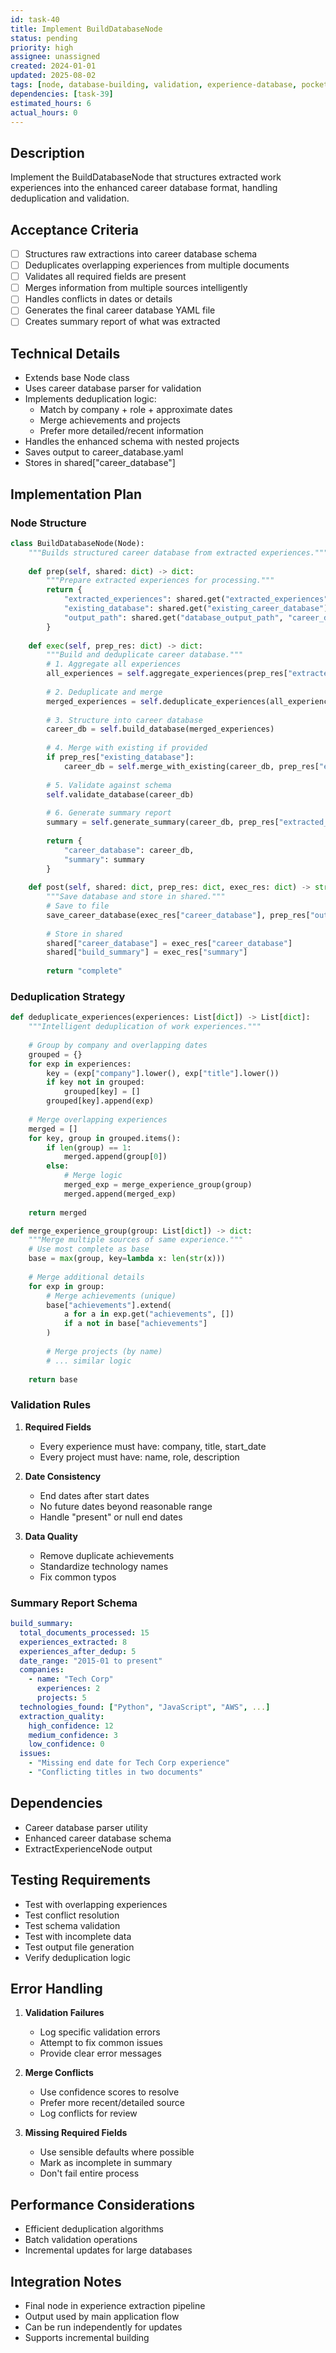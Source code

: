 ```yaml
---
id: task-40
title: Implement BuildDatabaseNode
status: pending
priority: high
assignee: unassigned
created: 2024-01-01
updated: 2025-08-02
tags: [node, database-building, validation, experience-database, pocketflow]
dependencies: [task-39]
estimated_hours: 6
actual_hours: 0
---
```


## Description

Implement the BuildDatabaseNode that structures extracted work experiences into the enhanced career database format, handling deduplication and validation.

## Acceptance Criteria

- [ ] Structures raw extractions into career database schema
- [ ] Deduplicates overlapping experiences from multiple documents
- [ ] Validates all required fields are present
- [ ] Merges information from multiple sources intelligently
- [ ] Handles conflicts in dates or details
- [ ] Generates the final career database YAML file
- [ ] Creates summary report of what was extracted

## Technical Details

- Extends base Node class
- Uses career database parser for validation
- Implements deduplication logic:
  - Match by company + role + approximate dates
  - Merge achievements and projects
  - Prefer more detailed/recent information
- Handles the enhanced schema with nested projects
- Saves output to career_database.yaml
- Stores in shared["career_database"]

## Implementation Plan

### Node Structure

```python
class BuildDatabaseNode(Node):
    """Builds structured career database from extracted experiences."""
    
    def prep(self, shared: dict) -> dict:
        """Prepare extracted experiences for processing."""
        return {
            "extracted_experiences": shared.get("extracted_experiences", []),
            "existing_database": shared.get("existing_career_database"),
            "output_path": shared.get("database_output_path", "career_database.yaml")
        }
    
    def exec(self, prep_res: dict) -> dict:
        """Build and deduplicate career database."""
        # 1. Aggregate all experiences
        all_experiences = self.aggregate_experiences(prep_res["extracted_experiences"])
        
        # 2. Deduplicate and merge
        merged_experiences = self.deduplicate_experiences(all_experiences)
        
        # 3. Structure into career database
        career_db = self.build_database(merged_experiences)
        
        # 4. Merge with existing if provided
        if prep_res["existing_database"]:
            career_db = self.merge_with_existing(career_db, prep_res["existing_database"])
        
        # 5. Validate against schema
        self.validate_database(career_db)
        
        # 6. Generate summary report
        summary = self.generate_summary(career_db, prep_res["extracted_experiences"])
        
        return {
            "career_database": career_db,
            "summary": summary
        }
    
    def post(self, shared: dict, prep_res: dict, exec_res: dict) -> str:
        """Save database and store in shared."""
        # Save to file
        save_career_database(exec_res["career_database"], prep_res["output_path"])
        
        # Store in shared
        shared["career_database"] = exec_res["career_database"]
        shared["build_summary"] = exec_res["summary"]
        
        return "complete"
```

### Deduplication Strategy

```python
def deduplicate_experiences(experiences: List[dict]) -> List[dict]:
    """Intelligent deduplication of work experiences."""
    
    # Group by company and overlapping dates
    grouped = {}
    for exp in experiences:
        key = (exp["company"].lower(), exp["title"].lower())
        if key not in grouped:
            grouped[key] = []
        grouped[key].append(exp)
    
    # Merge overlapping experiences
    merged = []
    for key, group in grouped.items():
        if len(group) == 1:
            merged.append(group[0])
        else:
            # Merge logic
            merged_exp = merge_experience_group(group)
            merged.append(merged_exp)
    
    return merged

def merge_experience_group(group: List[dict]) -> dict:
    """Merge multiple sources of same experience."""
    # Use most complete as base
    base = max(group, key=lambda x: len(str(x)))
    
    # Merge additional details
    for exp in group:
        # Merge achievements (unique)
        base["achievements"].extend(
            a for a in exp.get("achievements", [])
            if a not in base["achievements"]
        )
        
        # Merge projects (by name)
        # ... similar logic
    
    return base
```

### Validation Rules

1. **Required Fields**
   - Every experience must have: company, title, start_date
   - Every project must have: name, role, description

2. **Date Consistency**
   - End dates after start dates
   - No future dates beyond reasonable range
   - Handle "present" or null end dates

3. **Data Quality**
   - Remove duplicate achievements
   - Standardize technology names
   - Fix common typos

### Summary Report Schema

```yaml
build_summary:
  total_documents_processed: 15
  experiences_extracted: 8
  experiences_after_dedup: 5
  date_range: "2015-01 to present"
  companies:
    - name: "Tech Corp"
      experiences: 2
      projects: 5
  technologies_found: ["Python", "JavaScript", "AWS", ...]
  extraction_quality:
    high_confidence: 12
    medium_confidence: 3
    low_confidence: 0
  issues:
    - "Missing end date for Tech Corp experience"
    - "Conflicting titles in two documents"
```

## Dependencies

- Career database parser utility
- Enhanced career database schema
- ExtractExperienceNode output

## Testing Requirements

- Test with overlapping experiences
- Test conflict resolution
- Test schema validation
- Test with incomplete data
- Test output file generation
- Verify deduplication logic

## Error Handling

1. **Validation Failures**
   - Log specific validation errors
   - Attempt to fix common issues
   - Provide clear error messages

2. **Merge Conflicts**
   - Use confidence scores to resolve
   - Prefer more recent/detailed source
   - Log conflicts for review

3. **Missing Required Fields**
   - Use sensible defaults where possible
   - Mark as incomplete in summary
   - Don't fail entire process

## Performance Considerations

- Efficient deduplication algorithms
- Batch validation operations
- Incremental updates for large databases

## Integration Notes

- Final node in experience extraction pipeline
- Output used by main application flow
- Can be run independently for updates
- Supports incremental building